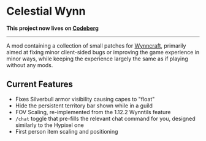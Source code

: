 # Celestial Wynn

**This project now lives on [Codeberg](https://codeberg.org/celestialfault/celestialwynn)**

-----

A mod containing a collection of small patches for [Wynncraft], primarily aimed at fixing minor client-sided
bugs or improving the game experience in minor ways, while keeping the experience largely the same as if playing
without any mods.

## Current Features

- Fixes Silverbull armor visibility causing capes to "float"
- Hide the persistent territory bar shown while in a guild
- FOV Scaling, re-implemented from the 1.12.2 Wynntils feature
- `/chat` toggle that pre-fills the relevant chat command for you, designed similarly to the Hypixel one
- First person item scaling and positioning

[Wynncraft]: https://wynncraft.com/
